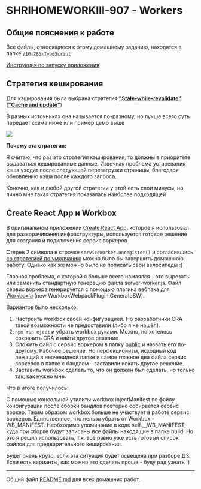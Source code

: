 # SHRIHOMEWORKIII-907 - Workers

## Общие пояснения к работе

Все файлы, относящиеся к этому домашнему заданию, находятся в папке [`/10-785-TypeScript`](../10-785-TypeScript)

[Инструкция по запуску приложения](../10-785-TypeScript/README.md)

## Стратегия кеширования 

Для кэширования была выбрана стратегия 
[__"Stale-while-revalidate"__](https://developers.google.com/web/fundamentals/instant-and-offline/offline-cookbook#stale-while-revalidate)
([__"Cache and update"__](https://serviceworke.rs/strategy-cache-and-update_demo.html))

В разных источниках она называется по-разному, но лучше всего суть передаёт схема ниже или пример демо выше

![](https://developers.google.com/web/fundamentals/instant-and-offline/offline-cookbook/images/cm-stale-while-revalidate.png)

__Почему эта стратегия:__

Я считаю, что раз это стратегия кэширования, то должны в приоритете выдаваться кешированные данные.
Извечная проблема устаревания кэша уходит после следующей перезагрузки страницы, благодаря обновлению кэша после каждого запроса.

Конечно, как и любой другой стратегии у этой есть свои минусы, но лично мне такая стратегия показалась наиболее подходящей

## Create React App и Workbox

В оригинальном приложении [Create React App](https://create-react-app.dev/docs/making-a-progressive-web-app/), которое я использовал для разворачивания инфраструктуры,
используется готовое решение для создания и подключения сервис воркеров.

Стерев 2 символа в строчке `serviceWorker.unregister()` и согласившись [со стратегией по умолчанию](https://developers.google.com/web/fundamentals/instant-and-offline/offline-cookbook/#cache-falling-back-to-network) 
можно было бы завершить домашнюю работу. Однако как же можно было не пописать свои велосипеды :)

Главная проблема, с которой я больше всего намаялся - это вырезать или заменить стандартную генерацию файла server-worker.js.
Файл сервис воркера генерируется с помощью плагина вебпака для [Workbox'а](https://developers.google.com/web/tools/workbox) (new WorkboxWebpackPlugin.GenerateSW).

Вариантов было несколько:
1. Настроить workbox своей конфигурацией. 
Но разработчики CRA такой возможности не предоставили (либо я не нашёл). 
2. `npm run eject` и убрать workbox руками. 
Можно, но хотелось сохранить CRA и найти другое решение
3. Сложить файл с сервис воркером в папку [public](.\public) и назвать его по-другому. 
Рабочее решение. Но перфекционизм, исходный код лежащий в неочевидной папке и самое главное два файла сервис воркеров в папке с бандлом - заставили искать другое решение.
4. Заставить workbox сделать то, что он должен был сделать, но только так, как нужно мне.

Что в итоге получилось:

С помощью консольной утилиты workbox injectManifest по файлу конфигурации после сборки бандлов повторно собирается сервис воркер.
Таким образом workbox больше не участвует в работе сервис воркеров.
Единственное, что нельзя убрать от Workbox - WB_MANIFEST. 
Необходимо упоминание в коде self.__WB_MANIFEST, куда при сборке будут записаны все файлы находящие в папке build.
Но это я решил использовать, т.к. всё равно уже есть готовый список файлов для предварительного кеширования.

Будет очень круто, если эта ситуация будет освещена при разборе ДЗ.
Если есть варианты, как можно это сделать проще - буду рад узнать :)

___

Общий файл [README.md](../README.md) для всех домашних работ.
